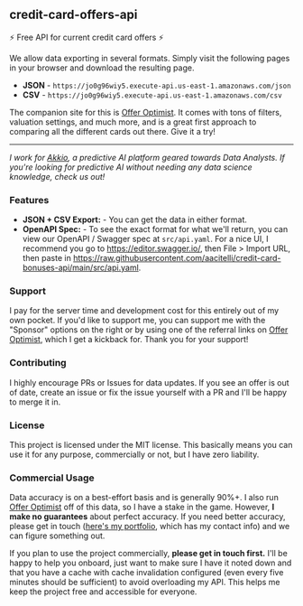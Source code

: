 ## credit-card-offers-api

⚡ Free API for current credit card offers ⚡

We allow data exporting in several formats. Simply visit the following pages in your browser and download the resulting page.

- **JSON** - `https://jo0g96wiy5.execute-api.us-east-1.amazonaws.com/json`
- **CSV** - `https://jo0g96wiy5.execute-api.us-east-1.amazonaws.com/csv`

The companion site for this is [Offer Optimist](https://offeroptimist.com). It comes with tons of filters, valuation settings, and much more, and is a great first approach to comparing all the different cards out there. Give it a try!

---

*I work for [Akkio](https://akkio.com), a predictive AI platform geared towards Data Analysts. If you're looking for predictive AI without needing any data science knowledge, check us out!*

### Features

- **JSON + CSV Export:** - You can get the data in either format.
- **OpenAPI Spec:** - To see the exact format for what we'll return, you can view our OpenAPI / Swagger spec at `src/api.yaml`. For a nice UI, I recommend you go to https://editor.swagger.io/, then File > Import URL, then paste in https://raw.githubusercontent.com/aacitelli/credit-card-bonuses-api/main/src/api.yaml.

### Support

I pay for the server time and development cost for this entirely out of my own pocket. If you'd like to support me, you can support me with the "Sponsor" options on the right or by using one of the referral links on [Offer Optimist](https://offeroptimist.com), which I get a kickback for. Thank you for your support!

### Contributing

I highly encourage PRs or Issues for data updates. If you see an offer is out of date, create an issue or fix the issue yourself with a PR and I'll be happy to merge it in. 

### License

This project is licensed under the MIT license. This basically means you can use it for any purpose, commercially or not, but I have zero liability.

### Commercial Usage

Data accuracy is on a best-effort basis and is generally 90%+. I also run [Offer Optimist](https://offeroptimist.com) off of this data, so I have a stake in the game. However, **I make no guarantees** about perfect accuracy. If you need better accuracy, please get in touch ([here's my portfolio](https://andenacitelli.com), which has my contact info) and we can figure something out.

If you plan to use the project commercially, **please get in touch first.** I'll be happy to help you onboard, just want to make sure I have it noted down and that you have a cache with cache invalidation configured (even every five minutes should be sufficient) to avoid overloading my API. This helps me keep the project free and accessible for everyone.
